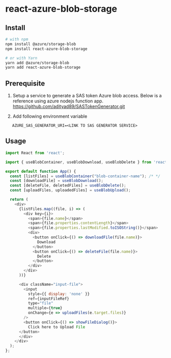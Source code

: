 # react-azure-blob-storage

## Install
```bash
# with npm
npm install @azure/storage-blob
npm install react-azure-blob-storage

# or with Yarn
yarn add @azure/storage-blob
yarn add react-azure-blob-storage
```
## Prerequisite

1. Setup a service to generate a SAS token Azure blob access. Below is a reference using azure nodejs function app.
    https://github.com/adityad89/SASTokenGenerator.git

2. Add following environment variable
 ```
    AZURE_SAS_GENERATOR_URI=<LINK TO SAS GENERATOR SERVICE>
```
## Usage
```javascript
import React from 'react';

import { useBlobContainer, useBlobDownload, useBlobDelete } from 'react-azure-blob-storage'

export default function App() {
  const [listFiles] = useBlobContainer("blob-container-name"); /* */
  const [downloadFile] = useBlobDownload();
  const [deleteFile, deletedFiles] = useBlobDelete();
  const [uploadFiles, uploadedFiles] = useBlobUpload();

  return (
    <div>
      {listFiles.map((file, i) => (
        <div key={i}>
          <span>{file.name}</span>
          <span>{file.properties.contentLength}</span>
          <span>{file.properties.lastModified.toISOString()}</span>
          <div>
            <button onClick={() => downloadFile(file.name)}>
              Download
            </button>
            <button onClick={() => deleteFile(file.name)}>
              Delete
            </button>
          </div>
        </div>
      ))}

      <div className="input-file">
        <input
          style={{ display: 'none' }}
          ref={inputFileRef}
          type="file"
          multiple={true}
          onChange={e => uploadFiles(e.target.files)}
        />
        <button onClick={() => showFileDialog()}>
          Click here to Upload File
      </button>
      </div>
    </div>
  );
};
```


